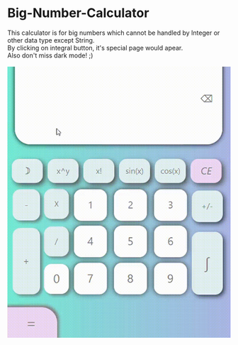 # Big-Number-Calculator
This calculator is for big numbers which cannot be handled by Integer or other data type except String.
<br />By clicking on integral button, it's special page would apear.
<br />Also don't miss dark mode! ;)
<br /><br />
![](https://github.com/ayadaRD/Big-Number-Calculator/blob/master/calculator.gif)
